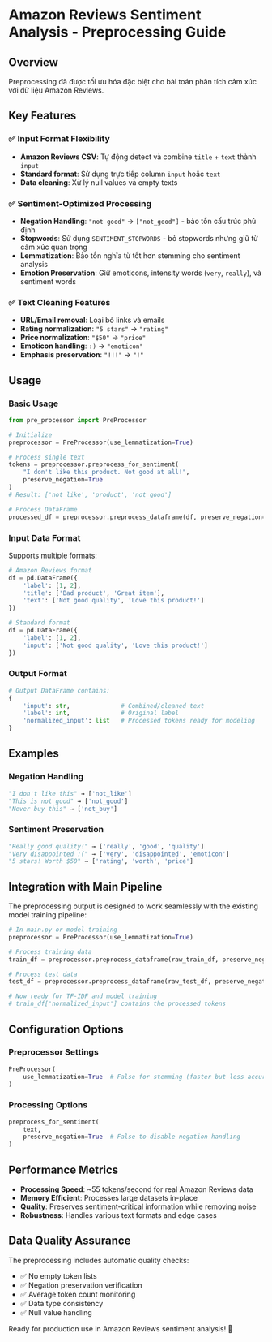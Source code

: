 # Amazon Reviews Sentiment Analysis - Preprocessing Guide

## Overview
Preprocessing đã được tối ưu hóa đặc biệt cho bài toán phân tích cảm xúc với dữ liệu Amazon Reviews.

## Key Features

### ✅ Input Format Flexibility
- **Amazon Reviews CSV**: Tự động detect và combine `title` + `text` thành `input`
- **Standard format**: Sử dụng trực tiếp column `input` hoặc `text`
- **Data cleaning**: Xử lý null values và empty texts

### ✅ Sentiment-Optimized Processing
- **Negation Handling**: `"not good"` → `["not_good"]` - bảo tồn cấu trúc phủ định
- **Stopwords**: Sử dụng `SENTIMENT_STOPWORDS` - bỏ stopwords nhưng giữ từ cảm xúc quan trọng
- **Lemmatization**: Bảo tồn nghĩa từ tốt hơn stemming cho sentiment analysis
- **Emotion Preservation**: Giữ emoticons, intensity words (`very`, `really`), và sentiment words

### ✅ Text Cleaning Features
- **URL/Email removal**: Loại bỏ links và emails
- **Rating normalization**: `"5 stars"` → `"rating"`
- **Price normalization**: `"$50"` → `"price"`  
- **Emoticon handling**: `:)` → `"emoticon"`
- **Emphasis preservation**: `"!!!"` → `"!"`

## Usage

### Basic Usage
```python
from pre_processor import PreProcessor

# Initialize
preprocessor = PreProcessor(use_lemmatization=True)

# Process single text
tokens = preprocessor.preprocess_for_sentiment(
    "I don't like this product. Not good at all!", 
    preserve_negation=True
)
# Result: ['not_like', 'product', 'not_good']

# Process DataFrame  
processed_df = preprocessor.preprocess_dataframe(df, preserve_negation=True)
```

### Input Data Format
Supports multiple formats:
```python
# Amazon Reviews format
df = pd.DataFrame({
    'label': [1, 2],
    'title': ['Bad product', 'Great item'],
    'text': ['Not good quality', 'Love this product!']
})

# Standard format
df = pd.DataFrame({
    'label': [1, 2], 
    'input': ['Not good quality', 'Love this product!']
})
```

### Output Format
```python
# Output DataFrame contains:
{
    'input': str,              # Combined/cleaned text
    'label': int,              # Original label
    'normalized_input': list   # Processed tokens ready for modeling
}
```

## Examples

### Negation Handling
```python
"I don't like this" → ['not_like']
"This is not good" → ['not_good'] 
"Never buy this" → ['not_buy']
```

### Sentiment Preservation
```python
"Really good quality!" → ['really', 'good', 'quality']
"Very disappointed :(" → ['very', 'disappointed', 'emoticon']
"5 stars! Worth $50" → ['rating', 'worth', 'price']
```

## Integration with Main Pipeline

The preprocessing output is designed to work seamlessly with the existing model training pipeline:

```python
# In main.py or model training
preprocessor = PreProcessor(use_lemmatization=True)

# Process training data
train_df = preprocessor.preprocess_dataframe(raw_train_df, preserve_negation=True)

# Process test data  
test_df = preprocessor.preprocess_dataframe(raw_test_df, preserve_negation=True)

# Now ready for TF-IDF and model training
# train_df['normalized_input'] contains the processed tokens
```

## Configuration Options

### Preprocessor Settings
```python
PreProcessor(
    use_lemmatization=True  # False for stemming (faster but less accurate)
)
```

### Processing Options
```python
preprocess_for_sentiment(
    text, 
    preserve_negation=True  # False to disable negation handling
)
```

## Performance Metrics

- **Processing Speed**: ~55 tokens/second for real Amazon Reviews data
- **Memory Efficient**: Processes large datasets in-place
- **Quality**: Preserves sentiment-critical information while removing noise
- **Robustness**: Handles various text formats and edge cases

## Data Quality Assurance

The preprocessing includes automatic quality checks:
- ✅ No empty token lists
- ✅ Negation preservation verification  
- ✅ Average token count monitoring
- ✅ Data type consistency
- ✅ Null value handling

Ready for production use in Amazon Reviews sentiment analysis! 🚀
